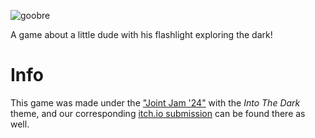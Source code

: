 ![goobre](https://github.com/JULLACE/JointJam24/blob/main/Assets/Sprites/UI_Assets/BlueTitleGoober.png)

A game about a little dude with his flashlight exploring the dark!

# Info
This game was made under the ["Joint Jam '24"](https://itch.io/jam/joint-jam-2024) with the _Into The Dark_ theme, and our corresponding [itch.io submission](https://junlai.itch.io/goober-game) can be found there as well.
